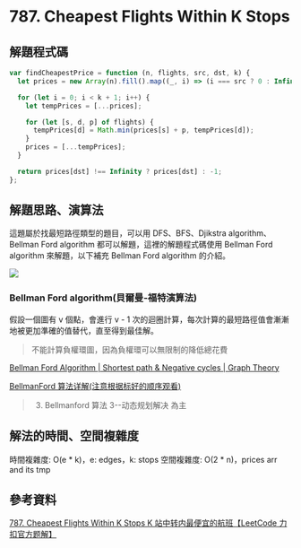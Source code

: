 # 787. Cheapest Flights Within K Stops

## 解題程式碼

```javascript
var findCheapestPrice = function (n, flights, src, dst, k) {
  let prices = new Array(n).fill().map((_, i) => (i === src ? 0 : Infinity));

  for (let i = 0; i < k + 1; i++) {
    let tempPrices = [...prices];

    for (let [s, d, p] of flights) {
      tempPrices[d] = Math.min(prices[s] + p, tempPrices[d]);
    }
    prices = [...tempPrices];
  }

  return prices[dst] !== Infinity ? prices[dst] : -1;
};
```

## 解題思路、演算法

這題屬於找最短路徑類型的題目，可以用 DFS、BFS、Djikstra algorithm、Bellman Ford algorithm 都可以解題，這裡的解題程式碼使用 Bellman Ford algorithm 來解題，以下補充 Bellman Ford algorithm 的介紹。

![](https://upload.cc/i1/2023/12/16/Pfd5Bw.png)

### Bellman Ford algorithm(貝爾曼-福特演算法)

假設一個圖有 v 個點，會進行 v - 1 次的迴圈計算，每次計算的最短路徑值會漸漸地被更加準確的值替代，直至得到最佳解。

> 不能計算負權環圖，因為負權環可以無限制的降低總花費

[Bellman Ford Algorithm | Shortest path & Negative cycles | Graph Theory](https://youtu.be/lyw4FaxrwHg)

[BellmanFord 算法详解(注意根据标好的顺序观看)](https://youtube.com/playlist?list=PLf4URHiWMndm3NfqFdebywKPZ6Uktn9Sw&si=o4WNk2xzfRX2SBRE)

> 3. Bellmanford 算法 3--动态规划解决 為主

## 解法的時間、空間複雜度

時間複雜度: O(e \* k)，e: edges，k: stops
空間複雜度: O(2 * n)，prices arr and its tmp

## 參考資料

[787. Cheapest Flights Within K Stops K 站中转内最便宜的航班【LeetCode 力扣官方题解】](https://youtu.be/enqChN6I2Xg)
